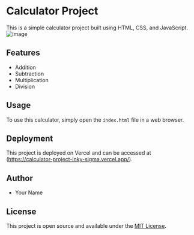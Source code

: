# Calculator Project

This is a simple calculator project built using HTML, CSS, and JavaScript.
![image](https://github.com/Irina923-ar/Calculator-Project/assets/112747712/fb5d375b-c8bf-4f90-836a-8a49ed8a5964)

## Features

- Addition
- Subtraction
- Multiplication
- Division
  
## Usage

To use this calculator, simply open the `index.html` file in a web browser.

## Deployment

This project is deployed on Vercel and can be accessed at (https://calculator-project-inky-sigma.vercel.app/).

## Author

- Your Name

## License

This project is open source and available under the [MIT License](LICENSE).
